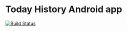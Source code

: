 Today History Android app
=========================

[![Build Status](https://travis-ci.org/MakinGiants/todayhistory.svg?branch=develop)](https://travis-ci.org/MakinGiants/todayhistory)
